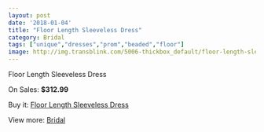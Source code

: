 ```yaml
---
layout: post
date: '2018-01-04'
title: "Floor Length Sleeveless Dress"
category: Bridal
tags: ["unique","dresses","prom","beaded","floor"]
image: http://img.transblink.com/5006-thickbox_default/floor-length-sleeveless-dress.jpg
---
```

Floor Length Sleeveless Dress

On Sales: **$312.99**
<a href="https://www.transblink.com/en/bridal/1571-floor-length-sleeveless-dress.html"><amp-img layout="responsive" width="600" height="600" src="//img.transblink.com/5006-thickbox_default/floor-length-sleeveless-dress.jpg" alt="Floor Length Sleeveless Dress 0" /></a>
<a href="https://www.transblink.com/en/bridal/1571-floor-length-sleeveless-dress.html"><amp-img layout="responsive" width="600" height="600" src="//img.transblink.com/5010-thickbox_default/floor-length-sleeveless-dress.jpg" alt="Floor Length Sleeveless Dress 1" /></a>
<a href="https://www.transblink.com/en/bridal/1571-floor-length-sleeveless-dress.html"><amp-img layout="responsive" width="600" height="600" src="//img.transblink.com/5009-thickbox_default/floor-length-sleeveless-dress.jpg" alt="Floor Length Sleeveless Dress 2" /></a>
<a href="https://www.transblink.com/en/bridal/1571-floor-length-sleeveless-dress.html"><amp-img layout="responsive" width="600" height="600" src="//img.transblink.com/5008-thickbox_default/floor-length-sleeveless-dress.jpg" alt="Floor Length Sleeveless Dress 3" /></a>
<a href="https://www.transblink.com/en/bridal/1571-floor-length-sleeveless-dress.html"><amp-img layout="responsive" width="600" height="600" src="//img.transblink.com/5007-thickbox_default/floor-length-sleeveless-dress.jpg" alt="Floor Length Sleeveless Dress 4" /></a>

Buy it: [Floor Length Sleeveless Dress](https://www.transblink.com/en/bridal/1571-floor-length-sleeveless-dress.html "Floor Length Sleeveless Dress")

View more: [Bridal](https://www.transblink.com/en/3-bridal "Bridal")